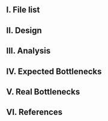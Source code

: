 I. File list
------------




II. Design
----------




III. Analysis
-------------




IV. Expected Bottlenecks
------------------------




V. Real Bottlenecks
-------------------




VI. References
------------------------------


